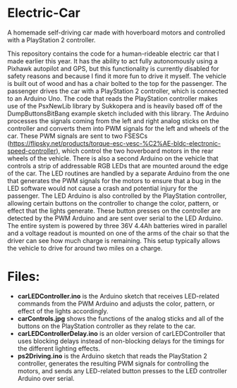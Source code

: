 # Electric-Car
A homemade self-driving car made with hoverboard motors and controlled with a PlayStation 2 controller.

This repository contains the code for a human-rideable electric car that I made earlier this year. It has the ability to act fully autonomously using a Pixhawk autopilot and GPS, but this functionality is currently disabled for safety reasons and because I find it more fun to drive it myself. The vehicle is built out of wood and has a chair bolted to the top for the passenger. The passenger drives the car with a PlayStation 2 controller, which is connected to an Arduino Uno. The code that reads the PlayStation controller makes use of the PsxNewLib library by Sukkopera and is heavily based off of the DumpButtonsBitBang example sketch included with this library. The Arduino processes the signals coming from the left and right analog sticks on the controller and converts them into PWM signals for the left and wheels of the car. These PWM signals are sent to two FSESCs (https://flipsky.net/products/torque-esc-vesc-%C2%AE-bldc-electronic-speed-controller), which control the two hoverboard motors in the rear wheels of the vehicle. There is also a second Arduino on the vehicle that controls a strip of addressable RGB LEDs that are mounted around the edge of the car. The LED routines are handled by a separate Arduino from the one that generates the PWM signals for the motors to ensure that a bug in the LED software would not cause a crash and potential injury for the passenger. The LED Arduino is also controlled by the PlayStation controller, allowing certain buttons on the controller to change the color, pattern, or effect that the lights generate. These button presses on the controller are detected by the PWM Arduino and are sent over serial to the LED Arduino. The entire system is powered by three 36V 4.4Ah batteries wired in parallel and a voltage readout is mounted on one of the arms of the chair so that the driver can see how much charge is remaining. This setup typically allows the vehicle to drive for around two miles on a charge.

# Files:
  - **carLEDController.ino** is the Arduino sketch that receives LED-related commands from the PWM Arduino and adjusts the color, pattern, or effect of the lights accordingly.
  - **carControls.jpg** shows the functions of the analog sticks and all of the buttons on the PlayStation controller as they relate to the car.
  - **carLEDControllerDelay.ino** is an older version of carLEDController that uses blocking delays instead of non-blocking delays for the timings for the different lighting effects.
  - **ps2Driving.ino** is the Arduino sketch that reads the PlayStation 2 controller, generates the resulting PWM signals for controlling the motors, and sends any LED-related button presses to the LED controller Arduino over serial.

